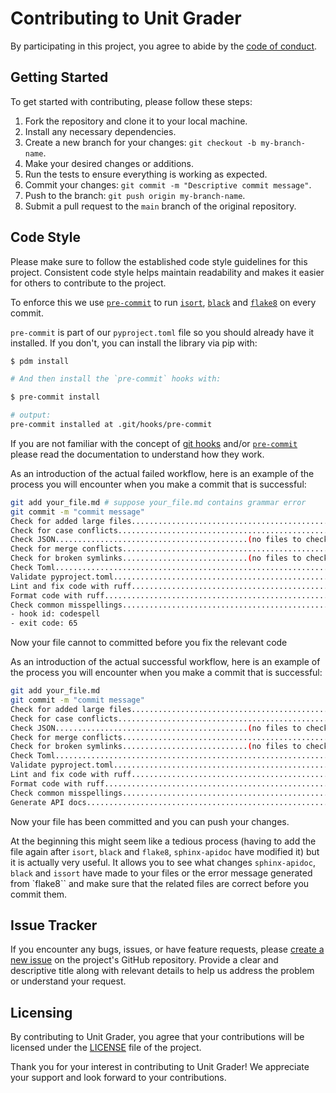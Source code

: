# Contributing to Unit Grader

By participating in this project, you agree to abide by the [code of conduct](CODE_OF_CONDUCT.md).

## Getting Started

To get started with contributing, please follow these steps:

1. Fork the repository and clone it to your local machine.
2. Install any necessary dependencies.
3. Create a new branch for your changes: `git checkout -b my-branch-name`.
4. Make your desired changes or additions.
5. Run the tests to ensure everything is working as expected.
6. Commit your changes: `git commit -m "Descriptive commit message"`.
7. Push to the branch: `git push origin my-branch-name`.
8. Submit a pull request to the `main` branch of the original repository.

## Code Style

Please make sure to follow the established code style guidelines for this project. Consistent code style helps maintain readability and makes it easier for others to contribute to the project.

To enforce this we use [`pre-commit`](https://pre-commit.com/) to run [`isort`](https://pycqa.github.io/isort/), [`black`](https://black.readthedocs.io/en/stable/index.html) and [`flake8`](https://flake8.pycqa.org/en/latest/) on every commit.

`pre-commit` is part of our `pyproject.toml` file so you should already have it installed. If you don't, you can install the library via pip with:

```bash
$ pdm install

# And then install the `pre-commit` hooks with:

$ pre-commit install

# output:
pre-commit installed at .git/hooks/pre-commit
```

If you are not familiar with the concept of [git hooks](https://git-scm.com/docs/githooks) and/or [`pre-commit`](https://pre-commit.com/) please read the documentation to understand how they work.

As an introduction of the actual failed workflow, here is an example of the process you will encounter when you make a commit that is successful:
```bash
git add your_file.md # suppose your_file.md contains grammar error
git commit -m "commit message"
Check for added large files..............................................Passed
Check for case conflicts.................................................Passed
Check JSON...........................................(no files to check)Skipped
Check for merge conflicts................................................Passed
Check for broken symlinks............................(no files to check)Skipped
Check Toml...............................................................Passed
Validate pyproject.toml..................................................Passed
Lint and fix code with ruff.....................................................................Passed
Format code with ruff..............................................................Passed
Check common misspellings................................................Failed
- hook id: codespell
- exit code: 65
```
Now your file cannot to committed before you fix the relevant code

As an introduction of the actual successful workflow, here is an example of the process you will encounter when you make a commit that is successful:
```bash
git add your_file.md
git commit -m "commit message"
Check for added large files..............................................Passed
Check for case conflicts.................................................Passed
Check JSON...........................................(no files to check)Skipped
Check for merge conflicts................................................Passed
Check for broken symlinks............................(no files to check)Skipped
Check Toml...............................................................Passed
Validate pyproject.toml..................................................Passed
Lint and fix code with ruff.....................................................................Passed
Format code with ruff..............................................................Passed
Check common misspellings................................................Passed
Generate API docs........................................................Passed
```
Now your file has been committed and you can push your changes.

At the beginning this might seem like a tedious process (having to add the file again after `isort`, `black` and `flake8`, `sphinx-apidoc` have modified it) but it is actually very useful. It allows you to see what changes `sphinx-apidoc`, `black` and `issort`  have made to your files or the error message generated from `flake8`` and make sure that the related files are correct before you commit them.

## Issue Tracker

If you encounter any bugs, issues, or have feature requests, please [create a new issue](https://github.com/souyang/unit-grader/issues/new) on the project's GitHub repository. Provide a clear and descriptive title along with relevant details to help us address the problem or understand your request.

## Licensing

By contributing to Unit Grader, you agree that your contributions will be licensed under the [LICENSE](../LICENSE) file of the project.

Thank you for your interest in contributing to Unit Grader! We appreciate your support and look forward to your contributions.